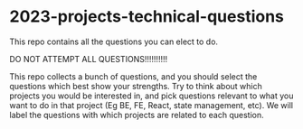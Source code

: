 # 2023-projects-technical-questions

This repo contains all the questions you can elect to do.


DO NOT ATTEMPT ALL QUESTIONS!!!!!!!!!!


This repo collects a bunch of questions, and you should select the questions which best show your strengths. Try to think about which projects you would be interested in, and pick questions relevant to what you want to do in that project (Eg BE, FE, React, state management, etc). We will label the questions with which projects are related to each question.
